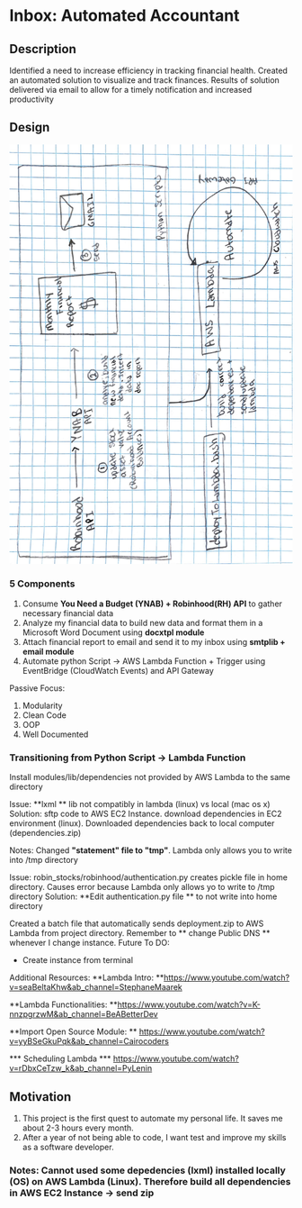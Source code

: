 # Inbox: Automated Accountant

## Description
Identified a need to increase efficiency in tracking financial health. Created an automated solution to visualize and track finances. Results of solution delivered via email to allow for a timely notification and increased productivity


## Design
![Alt text](img/process.JPG?raw=true "Design")


### 5 Components
1) Consume **You Need a Budget (YNAB) + Robinhood(RH) API** to gather necessary financial data
2) Analyze my financial data to build new data and format them in a Microsoft Word Document using **docxtpl module**
3) Attach financial report to email and send it to my inbox using **smtplib + email module**
4) Automate python Script -> AWS Lambda Function + Trigger using EventBridge (CloudWatch Events) and API Gateway



Passive Focus:
1) Modularity
2) Clean Code
3) OOP
5) Well Documented



### Transitioning from Python Script -> Lambda Function
Install modules/lib/dependencies not provided by AWS Lambda to the same directory 

Issue:  **lxml **  lib not compatibly in lambda (linux) vs local (mac os x)
Solution: sftp code to AWS EC2 Instance. download dependencies in EC2 environment (linux). Downloaded dependencies back to local computer (dependencies.zip)

Notes: Changed **"statement" file to "tmp"**. Lambda only allows you to write into /tmp directory

Issue: robin_stocks/robinhood/authentication.py creates pickle file in home directory. Causes error because Lambda only allows yo to write to /tmp directory
Solution: **Edit authentication.py file ** to not write into home directory


Created a batch file that automatically sends deployment.zip to AWS Lambda from project directory. Remember to ** change Public DNS ** whenever I change instance.
Future To DO:
- Create instance from terminal

Additional Resources: 
**Lambda Intro: **https://www.youtube.com/watch?v=seaBeltaKhw&ab_channel=StephaneMaarek

**Lambda Functionalities: **https://www.youtube.com/watch?v=K-nnzpgrzwM&ab_channel=BeABetterDev

**Import Open Source Module: ** https://www.youtube.com/watch?v=yyBSeGkuPqk&ab_channel=Cairocoders

*** Scheduling Lambda *** https://www.youtube.com/watch?v=rDbxCeTzw_k&ab_channel=PyLenin


## Motivation
1) This project is the first quest to automate my personal life. It saves me about 2-3 hours every month.
2) After a year of not being able to code, I want test and improve my skills as a software developer. 








### Notes: Cannot used some depedencies (lxml) installed locally (OS) on AWS Lambda (Linux). Therefore build all dependencies in AWS EC2 Instance -> send zip


